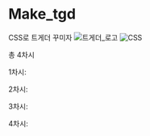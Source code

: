 # Make_tgd
CSS로 트게더 꾸미자
![트게더_로고](https://www.google.com/url?sa=i&url=https%3A%2F%2Ftgd.kr%2F31748909&psig=AOvVaw2V6L9K60NEgltRTXjBw0z&ust=1581570973943000&source=images&cd=vfe&ved=0CAIQjRxqFwoTCPiZu5Shy-cCFQAAAAAdAAAAABAD)
![CSS](https://www.google.com/urlsa=i&url=http%3A%2F%2Fm.blog.naver.com%2Fklshinlsy%2F220925292139&psig=AOvVaw28_Smo4T_9_p156UK7kA3h&ust=1581571009180000&source=images&cd=vfe&ved=0CAIQjRxqFwoTCLj7qaShy-cCFQAAAAAdAAAAABAD)

총 4차시

1차시:

2차시:

3차시:

4차시:

